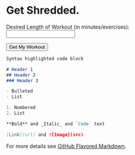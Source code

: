 
# Get Shredded.
<form id="getNumber">
    <label for="numEx">Desired Length of Workout (in minutes/exercises):</label>
    <input type="number" name="numEx" id="numEx"><br>
</form>
<button onclick="getWorkout()">Get My Workout</button>

<p id="returntxt"></p>

<script>
    function getWorkout(){
        let number = document.getElementById("numEx");
        document.getElementById("returntxt").value = number
        alert(number) 
    }
</script>


```markdown
Syntax highlighted code block

# Header 1
## Header 2
### Header 3

- Bulleted
- List

1. Numbered
2. List

**Bold** and _Italic_ and `Code` text

[Link](url) and ![Image](src)
```

For more details see [GitHub Flavored Markdown](https://guides.github.com/features/mastering-markdown/).
